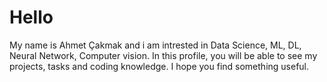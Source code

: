 # Hello
My name is Ahmet Çakmak and i am intrested in Data Science, ML, DL, Neural Network, Computer vision. 
In this profile, you will be able to see my projects, tasks and coding knowledge. I hope you find something useful.
<!---
4hmetcakmak/4hmetcakmak is a ✨ special ✨ repository because its `README.md` (this file) appears on your GitHub profile.
You can click the Preview link to take a look at your changes.
--->
